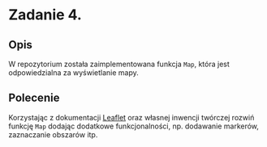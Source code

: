 # Zadanie 4.

## Opis

W repozytorium została zaimplementowana funkcja `Map`, która jest odpowiedzialna za wyświetlanie mapy.

## Polecenie

Korzystając z dokumentacji [Leaflet](https://react-leaflet.js.org) oraz własnej inwencji twórczej rozwiń funkcję `Map` dodając dodatkowe funkcjonalności, np. dodawanie markerów, zaznaczanie obszarów itp.
